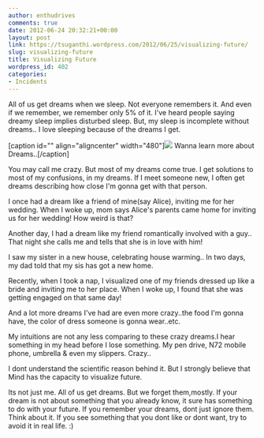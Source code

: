 ```yaml
---
author: enthudrives
comments: true
date: 2012-06-24 20:32:21+00:00
layout: post
link: https://tsuganthi.wordpress.com/2012/06/25/visualizing-future/
slug: visualizing-future
title: Visualizing Future
wordpress_id: 402
categories:
- Incidents
---
```


All of us get dreams when we sleep. Not everyone remembers it. And even if we remember, we remember only 5% of it. I've heard people saying dreamy sleep implies disturbed sleep. But, my sleep is incomplete without dreams.. I love sleeping because of the dreams I get.

[caption id="" align="aligncenter" width="480"]![](http://tsuganthi.files.wordpress.com/2012/06/dreaming-1721.jpg?w=300) Wanna learn more about Dreams..[/caption]

You may call me crazy. But most of my dreams come true. I get solutions to most of my confusions, in my dreams. If I meet someone new, I often get dreams describing how close I'm gonna get with that person.

I once had a dream like a friend of mine(say Alice), inviting me for her wedding. When I woke up, mom says Alice's parents came home for inviting us for her wedding! How weird is that?

Another day, I had a dream like my friend romantically involved with a guy.. That night she calls me and tells that she is in love with him!

I saw my sister in a new house, celebrating house warming.. In two days, my dad told that my sis has got a new home.

Recently, when I took a nap, I visualized one of my friends dressed up like a bride and inviting me to her place. When I woke up, I found that she was getting engaged on that same day!

And a lot more dreams I've had are even more crazy..the food I'm gonna have, the color of dress someone is gonna wear..etc.

My intuitions are not any less comparing to these crazy dreams.I hear something in my head before I lose something. My pen drive, N72 mobile phone, umbrella & even my slippers. Crazy..

I dont understand the scientific reason behind it. But I strongly believe that Mind has the capacity to visualize future.

Its not just me. All of us get dreams. But we forget them,mostly. If your dream is not about something that you already know, it sure has something to do with your future. If you remember your dreams, dont just ignore them. Think about it. If you see something that you dont like or dont want, try to avoid it in real life. :)
